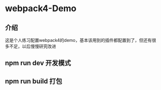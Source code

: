 # webpack4-Demo

## 介绍
这是个人练习配置webpack4的demo，基本该用到的插件都配置到了，但还有很多不足，以后慢慢研究改进

## npm run dev 开发模式

## npm run build 打包